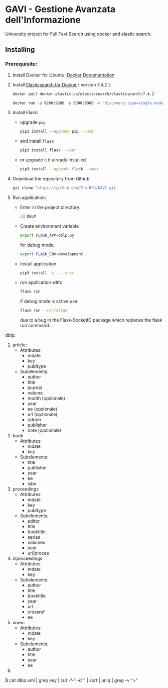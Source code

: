 # GAVI - Gestione Avanzata dell'Informazione
University project for Full Text Search using docker and elastic search.

## Installing

### Prerequisite:

1. Install Docker for Ubuntu: [Docker Documentation](https://docs.docker.com/install/linux/docker-ce/ubuntu/)

2. Install [Elasticsearch for Docker](https://www.elastic.co/guide/en/elasticsearch/reference/current/docker.html)  ( version 7.4.2 ):
    ```bash
    docker pull docker.elastic.co/elasticsearch/elasticsearch:7.4.2
    ```
    ```bash
    docker run -p 9200:9200 -p 9300:9300 -e "discovery.type=single-node" docker.elastic.co/elasticsearch/elasticsearch:7.4.2
    ```
3. Install Flask:
    * upgrade `pip`
        ```bash
        pip3 install --upgrade pip --user
        ```
    * and install `flask`
        ```bash
        pip3 install flask --user
        ```
    * or upgrade it if already installed
        ```bash
        pip3 install --upgrade flask --user
        ```

4. Download the repository from Github:
    ```bash 
    git clone "https://github.com/The-BFG/GAVI.git
    ```
5. Run application:
    * Enter in the project directory:
        ```bash
        cd DBLP
        ```
    * Create environment variable
        ```bash
        export FLASK_APP=dblp.py
        ```
        for debug mode:
        ```bash
        export FLASK_ENV=development
        ```
    * Install application:
        ```bash
        pip3 install -e . --user
        ```
    * run application with:
        ```bash
        flask run
        ```
        if debug mode is active use:
        ```bash
        flask run --no-reload    
        ```
        due to a bug in the Flask-SocketIO package which replaces the flask run command.


dblp:
1. article:
    * Attributes:
        * mdate
        * key
        * publtype
    * Subelements:
        * author
        * title
        * journal
        * volume
        * month (opzionale)
        * year
        * ee (opzionale)
        * url (opzionale)
        * cdrom
        * publisher
        * note (opzionale)
2. book
    * Attributes:
        * mdate
        * key
    * Subelements:
        * title
        * publisher
        * year
        * ee
        * isbn
3. proceedings
    * Attributes:
        * mdate
        * key
        * publtype
    * Subelements:
        * editor
        * title
        * booktitle
        * series
        * volumes
        * year
        * url/procee
4. inproceedings 
    * Attributes:
        * mdate
        * key
    * Subelements:
        * author
        * title
        * booktitle
        * year
        * url
        * crossref
        * ee
5. www:
    * Attributes:
        * mdate 
        * key
    * Subelements:
        * author
        * title
        * year
        * ee
6. 

<article
<author
<book
<cite
<editor
<ee
<incollection
<inproceedings
<mastersthesis
<note
<phdthesis
<proceedings
<www


$ cat dblp.xml | grep key | cut -f-1 -d' ' | sort | uniq | grep -v ">"